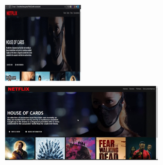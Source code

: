 <img src="https://raw.githubusercontent.com/matheusosp/Netflix-Clone/main/gif.gif" width="250" height="250" />

<p align="center">
  <img src="https://raw.githubusercontent.com/matheusosp/Netflix-Clone/main/Netflix%20Clone.jpg">
</p>

